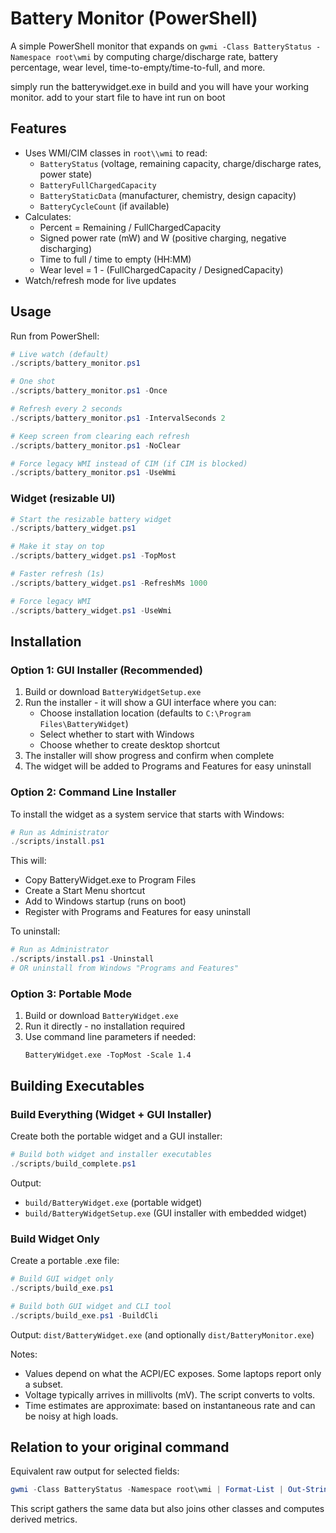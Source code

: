 # Battery Monitor (PowerShell)

A simple PowerShell monitor that expands on `gwmi -Class BatteryStatus -Namespace root\wmi` by computing charge/discharge rate, battery percentage, wear level, time-to-empty/time-to-full, and more.

simply run the batterywidget.exe in build and you will have your working monitor.
add to your start file to have int run on boot

## Features

- Uses WMI/CIM classes in `root\\wmi` to read:
  - `BatteryStatus` (voltage, remaining capacity, charge/discharge rates, power state)
  - `BatteryFullChargedCapacity`
  - `BatteryStaticData` (manufacturer, chemistry, design capacity)
  - `BatteryCycleCount` (if available)
- Calculates:
  - Percent = Remaining / FullChargedCapacity
  - Signed power rate (mW) and W (positive charging, negative discharging)
  - Time to full / time to empty (HH:MM)
  - Wear level = 1 - (FullChargedCapacity / DesignedCapacity)
- Watch/refresh mode for live updates

## Usage

Run from PowerShell:

```powershell
# Live watch (default)
./scripts/battery_monitor.ps1

# One shot
./scripts/battery_monitor.ps1 -Once

# Refresh every 2 seconds
./scripts/battery_monitor.ps1 -IntervalSeconds 2

# Keep screen from clearing each refresh
./scripts/battery_monitor.ps1 -NoClear

# Force legacy WMI instead of CIM (if CIM is blocked)
./scripts/battery_monitor.ps1 -UseWmi
```

### Widget (resizable UI)

```powershell
# Start the resizable battery widget
./scripts/battery_widget.ps1

# Make it stay on top
./scripts/battery_widget.ps1 -TopMost

# Faster refresh (1s)
./scripts/battery_widget.ps1 -RefreshMs 1000

# Force legacy WMI
./scripts/battery_widget.ps1 -UseWmi
```

## Installation

### Option 1: GUI Installer (Recommended)
1. Build or download `BatteryWidgetSetup.exe`
2. Run the installer - it will show a GUI interface where you can:
   - Choose installation location (defaults to `C:\Program Files\BatteryWidget`)
   - Select whether to start with Windows
   - Choose whether to create desktop shortcut
3. The installer will show progress and confirm when complete
4. The widget will be added to Programs and Features for easy uninstall

### Option 2: Command Line Installer
To install the widget as a system service that starts with Windows:

```powershell
# Run as Administrator
./scripts/install.ps1
```

This will:
- Copy BatteryWidget.exe to Program Files
- Create a Start Menu shortcut
- Add to Windows startup (runs on boot)
- Register with Programs and Features for easy uninstall

To uninstall:
```powershell
# Run as Administrator
./scripts/install.ps1 -Uninstall
# OR uninstall from Windows "Programs and Features"
```

### Option 3: Portable Mode
1. Build or download `BatteryWidget.exe`
2. Run it directly - no installation required
3. Use command line parameters if needed:
   ```
   BatteryWidget.exe -TopMost -Scale 1.4
   ```

## Building Executables

### Build Everything (Widget + GUI Installer)
Create both the portable widget and a GUI installer:

```powershell
# Build both widget and installer executables
./scripts/build_complete.ps1
```

Output: 
- `build/BatteryWidget.exe` (portable widget)
- `build/BatteryWidgetSetup.exe` (GUI installer with embedded widget)

### Build Widget Only
Create a portable .exe file:

```powershell
# Build GUI widget only
./scripts/build_exe.ps1

# Build both GUI widget and CLI tool
./scripts/build_exe.ps1 -BuildCli
```

Output: `dist/BatteryWidget.exe` (and optionally `dist/BatteryMonitor.exe`)

Notes:
- Values depend on what the ACPI/EC exposes. Some laptops report only a subset.
- Voltage typically arrives in millivolts (mV). The script converts to volts.
- Time estimates are approximate: based on instantaneous rate and can be noisy at high loads.

## Relation to your original command

Equivalent raw output for selected fields:

```powershell
gwmi -Class BatteryStatus -Namespace root\wmi | Format-List | Out-String -Stream | Select-String -Pattern "Voltage","Charge","Capacity"
```

This script gathers the same data but also joins other classes and computes derived metrics.
